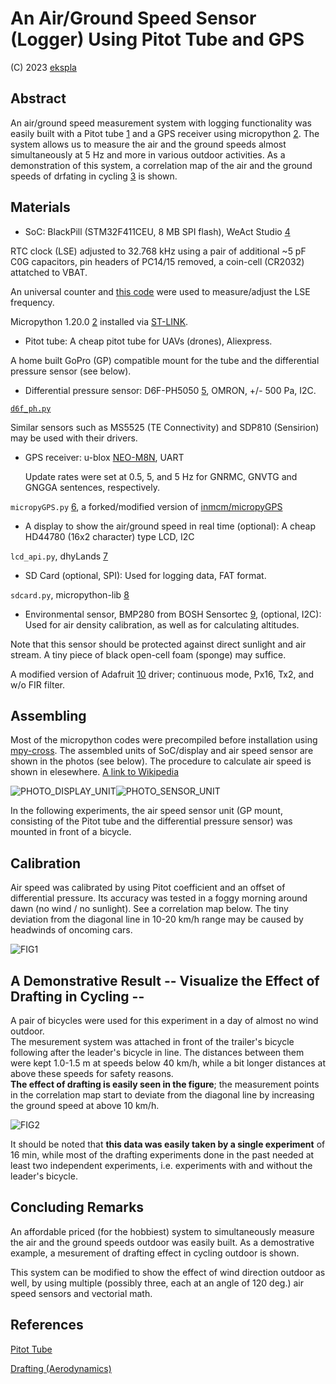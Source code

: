 # An Air/Ground Speed Sensor (Logger) Using Pitot Tube and GPS

(C) 2023 [ekspla](https://github.com/ekspla/Pitot_GPS_Sensor_Logger/)

## Abstract


An air/ground speed measurement system with logging functionality was easily built 
with a Pitot tube [1](https://en.wikipedia.org/wiki/Pitot_tube) and a GPS receiver using micropython [2](https://micropython.org/).  The system allows us 
to measure the air and the ground speeds almost simultaneously at 5 Hz and more in various 
outdoor activities.  As a demonstration of this system, a correlation map of the air 
and the ground speeds of drfating in cycling [3](https://en.wikipedia.org/wiki/Drafting_(aerodynamics)) is shown.


## Materials


- SoC:
BlackPill (STM32F411CEU, 8 MB SPI flash), WeAct Studio [4](https://github.com/WeActStudio)

RTC clock (LSE) adjusted to 32.768 kHz using a pair of additional ~5 pF C0G capacitors, 
pin headers of PC14/15 removed, a coin-cell (CR2032) attatched to VBAT.

An universal counter and [this code](https://jhalfmoon.com/dbc/2023/03/28/micropython%e7%9a%84%e5%8d%88%e7%9d%a198-stm32%e7%89%88%e3%80%81nucleo%e3%81%ae%e3%82%af%e3%83%ad%e3%83%83%e3%82%af%e8%a8%ad%e5%ae%9a%e3%82%92%e8%a6%8b%e7%9b%b4%e3%81%99/) were used to measure/adjust the LSE frequency.

Micropython 1.20.0 [2](https://micropython.org/) installed via [ST-LINK](https://www.st.com/en/development-tools/st-link-v2.html).


- Pitot tube:
A cheap pitot tube for UAVs (drones), Aliexpress.

A home built GoPro (GP) compatible mount for the tube and the differential pressure sensor (see below).


- Differential pressure sensor:
D6F-PH5050 [5](https://github.com/omron-devhub), OMRON, +/- 500 Pa, I2C.

[`d6f_ph.py`](https://github.com/ekspla/D6F-PH)

Similar sensors such as MS5525 (TE Connectivity) and SDP810 (Sensirion) may be used with their drivers.


- GPS receiver:
u-blox [NEO-M8N](https://www.u-blox.com/en/product/neo-m8-series), UART

  Update rates were set at 0.5, 5, and 5 Hz for GNRMC, GNVTG and GNGGA sentences, respectively.
  
`micropyGPS.py` [6](https://github.com/ekspla/micropyGPS), a forked/modified version of [inmcm/micropyGPS](https://github.com/inmcm/micropyGPS)


- A display to show the air/ground speed in real time (optional):
A cheap HD44780 (16x2 character) type LCD, I2C

`lcd_api.py`, dhyLands [7](https://github.com/dhylands/python_lcd)


- SD Card (optional, SPI):
Used for logging data, FAT format.

`sdcard.py`, micropython-lib [8](https://github.com/micropython/micropython-lib)


- Environmental sensor, BMP280 from BOSH Sensortec [9](https://www.bosch-sensortec.com/products/environmental-sensors/pressure-sensors/bmp280/), (optional, I2C):
Used for air density calibration, as well as for calculating altitudes.

Note that this sensor should be protected against direct sunlight and air stream.  A tiny piece of black open-cell foam (sponge) may suffice.

A modified version of Adafruit [10](https://github.com/adafruit) driver; continuous mode, Px16, Tx2, and w/o FIR filter.


## Assembling

Most of the micropython codes were precompiled before installation using [mpy-cross](https://github.com/micropython/micropython/tree/master/mpy-cross).
The assembled units of SoC/display and air speed sensor are shown in the photos (see below).
The procedure to calculate air speed is shown in elesewhere. [A link to Wikipedia](https://en.wikipedia.org/wiki/Pitot_tube)

![PHOTO_DISPLAY_UNIT](https://github.com/ekspla/Pitot_GPS_Sensor_Logger/assets/23088524/597a1803-d24d-48b3-8af5-0211344b13ab "Display_Unit")![PHOTO_SENSOR_UNIT](https://github.com/ekspla/Pitot_GPS_Sensor_Logger/assets/23088524/bd19487f-eebe-436c-b4d1-b03a5846598e "Sensor_Unit")

In the following experiments, the air speed sensor unit (GP mount, consisting of the Pitot 
tube and the differential pressure sensor) was mounted in front of a bicycle.


## Calibration

Air speed was calibrated by using Pitot coefficient and an offset of differential pressure.
Its accuracy was tested in a foggy morning around dawn (no wind / no sunlight).
See a correlation map below.  The tiny deviation from the diagonal line in 10-20 km/h range 
may be caused by headwinds of oncoming cars.

![FIG1](https://github.com/ekspla/Pitot_GPS_Sensor_Logger/assets/23088524/f7df4ba7-1bcd-483e-b431-faf6cff3856e "Fig1_Test_Calibration")


## A Demonstrative Result -- Visualize the Effect of Drafting in Cycling --

A pair of bicycles were used for this experiment in a day of almost no wind outdoor.  
The mesurement system was attached in front of the trailer's bicycle following after the 
leader's bicycle in line.  The distances between them were kept 1.0-1.5 m at speeds 
below 40 km/h, while a bit longer distances at above these speeds for safety reasons.  
**The effect of drafting is easily seen in the figure**; the measurement points in the correlation 
map start to deviate from the diagonal line by increasing the ground speed at above 10 km/h.

![FIG2](https://github.com/ekspla/Pitot_GPS_Sensor_Logger/assets/23088524/567399aa-fdd2-4cee-abe9-0b21babf997b "Fig2_Drafting_in_Cycling")

It should be noted that **this data was easily taken by a single experiment** of 16 min, while 
most of the drafting experiments done in the past needed at least two independent experiments,
i.e. experiments with and without the leader's bicycle.


## Concluding Remarks

An affordable priced (for the hobbiest) system to simultaneously measure the air and the ground speeds 
outdoor was easily built.  As a demostrative example, a mesurement of drafting effect in cycling outdoor 
is shown.

This system can be modified to show the effect of wind direction outdoor as well, by using 
multiple (possibly three, each at an angle of 120 deg.) air speed sensors and vectorial math.


## References

[Pitot Tube](https://en.wikipedia.org/wiki/Pitot_tube)

[Drafting (Aerodynamics)](https://en.wikipedia.org/wiki/Drafting_(aerodynamics))

